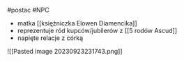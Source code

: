#postac #NPC 
* matka [[księżniczka Elowen Diamencika]]
* reprezentuje ród kupców/jubilerów z [[5  rodów Ascud]]
* napięte relacje z córką

![[Pasted image 20230923231743.png]]